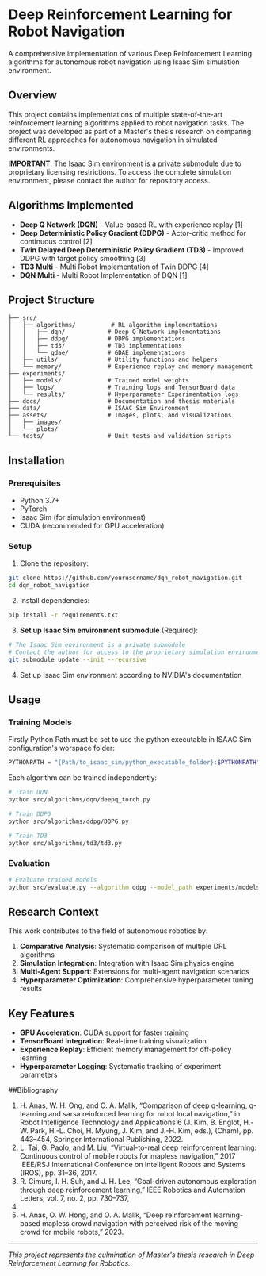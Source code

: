 # Deep Reinforcement Learning for Robot Navigation

A comprehensive implementation of various Deep Reinforcement Learning algorithms for autonomous robot navigation using Isaac Sim simulation environment.

## Overview

This project contains implementations of multiple state-of-the-art reinforcement learning algorithms applied to robot navigation tasks. The project was developed as part of a Master's thesis research on comparing different RL approaches for autonomous navigation in simulated environments.

**IMPORTANT**: The Isaac Sim environment is a private submodule due to proprietary licensing restrictions. To access the complete simulation environment, please contact the author for repository access.

## Algorithms Implemented

- **Deep Q Network (DQN)** - Value-based RL with experience replay [1]
- **Deep Deterministic Policy Gradient (DDPG)** - Actor-critic method for continuous control [2]
- **Twin Delayed Deep Deterministic Policy Gradient (TD3)** - Improved DDPG with target policy smoothing [3]
- **TD3 Multi** - Multi Robot Implementation of Twin DDPG [4]
- **DQN Multi** - Multi Robot Implementation of DQN [1]

## Project Structure

```
├── src/
│   ├── algorithms/          # RL algorithm implementations
│   │   ├── dqn/            # Deep Q-Network implementations
│   │   ├── ddpg/           # DDPG implementations
│   │   ├── td3/            # TD3 implementations
│   │   └── gdae/           # GDAE implementations
│   ├── utils/              # Utility functions and helpers
│   └── memory/             # Experience replay and memory management
├── experiments/
│   ├── models/             # Trained model weights
│   ├── logs/               # Training logs and TensorBoard data
│   └── results/            # Hyperparameter Experimentation logs
├── docs/                   # Documentation and thesis materials
├── data/                   # ISAAC Sim Environment
├── assets/                 # Images, plots, and visualizations
│   ├── images/
│   └── plots/
└── tests/                  # Unit tests and validation scripts
```

## Installation

### Prerequisites

- Python 3.7+
- PyTorch
- Isaac Sim (for simulation environment)
- CUDA (recommended for GPU acceleration)

### Setup

1. Clone the repository:
```bash
git clone https://github.com/yourusername/dqn_robot_navigation.git
cd dqn_robot_navigation
```

2. Install dependencies:
```bash
pip install -r requirements.txt
```

3. **Set up Isaac Sim environment submodule** (Required):
```bash
# The Isaac Sim environment is a private submodule
# Contact the author for access to the proprietary simulation environment
git submodule update --init --recursive
```

4. Set up Isaac Sim environment according to NVIDIA's documentation

## Usage

### Training Models
Firstly Python Path must be set to use the python executable in ISAAC Sim configuration's worspace folder:

```bash
PYTHONPATH = "{Path/to_isaac_sim/python_executable_folder}:$PYTHONPATH"
```
Each algorithm can be trained independently:

```bash
# Train DQN
python src/algorithms/dqn/deepq_torch.py

# Train DDPG
python src/algorithms/ddpg/DDPG.py

# Train TD3
python src/algorithms/td3/td3.py
```

### Evaluation

```bash
# Evaluate trained models
python src/evaluate.py --algorithm ddpg --model_path experiments/models/ddpg_best.pth
```

## Research Context

This work contributes to the field of autonomous robotics by:

1. **Comparative Analysis**: Systematic comparison of multiple DRL algorithms
2. **Simulation Integration**: Integration with Isaac Sim physics engine
3. **Multi-Agent Support**: Extensions for multi-agent navigation scenarios
4. **Hyperparameter Optimization**: Comprehensive hyperparameter tuning results

## Key Features

- **GPU Acceleration**: CUDA support for faster training
- **TensorBoard Integration**: Real-time training visualization
- **Experience Replay**: Efficient memory management for off-policy learning
- **Hyperparameter Logging**: Systematic tracking of experiment parameters

##Bibliography
1. H. Anas, W. H. Ong, and O. A. Malik, “Comparison of deep q-learning, q-learning and
sarsa reinforced learning for robot local navigation,” in Robot Intelligence Technology and
Applications 6 (J. Kim, B. Englot, H.-W. Park, H.-L. Choi, H. Myung, J. Kim, and J.-H.
Kim, eds.), (Cham), pp. 443–454, Springer International Publishing, 2022.
2. L. Tai, G. Paolo, and M. Liu, “Virtual-to-real deep reinforcement learning: Continuous
control of mobile robots for mapless navigation,” 2017 IEEE/RSJ International Conference
on Intelligent Robots and Systems (IROS), pp. 31–36, 2017.
3. R. Cimurs, I. H. Suh, and J. H. Lee, “Goal-driven autonomous exploration through deep
reinforcement learning,” IEEE Robotics and Automation Letters, vol. 7, no. 2, pp. 730–737,
2022. 
4. H. Anas, O. W. Hong, and O. A. Malik, “Deep reinforcement learning-based mapless
crowd navigation with perceived risk of the moving crowd for mobile robots,” 2023.
---

*This project represents the culmination of Master's thesis research in Deep Reinforcement Learning for Robotics.*